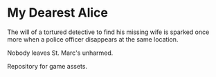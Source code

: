 # My Dearest Alice 

The will of a tortured detective to find his missing wife is sparked once more when a police officer disappears at the same location.

Nobody leaves St. Marc's unharmed.






Repository for game assets.

